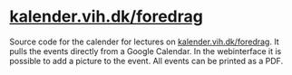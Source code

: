 [kalender.vih.dk/foredrag](http://kalender.vih.dk/foredrag)
==

Source code for the calender for lectures on [kalender.vih.dk/foredrag](http://kalender.vih.dk/foredrag). It pulls the events directly from a Google Calendar. In the webinterface it is possible to add a picture to the event. All events can be printed as a PDF.
